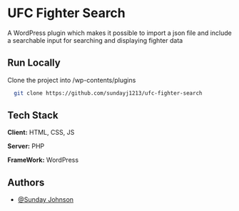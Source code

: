 # UFC Fighter Search

A WordPress plugin which makes it possible to import a json file and include a searchable input for searching and displaying fighter data


## Run Locally

Clone the project into /wp-contents/plugins

```bash
  git clone https://github.com/sundayj1213/ufc-fighter-search
```


## Tech Stack

**Client:** HTML, CSS, JS

**Server:** PHP

**FrameWork:** WordPress


## Authors

- [@Sunday Johnson](https://www.upwork.com/freelancers/~019fb991cf334b5944)


